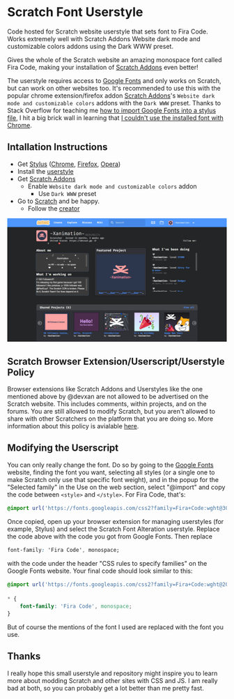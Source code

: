# Scratch Font Userstyle

Code hosted for Scratch website userstyle that sets font to Fira Code. Works extremely well with Scratch Addons Website dark mode and customizable colors addons using the Dark WWW preset.

Gives the whole of the Scratch website an amazing monospace font called Fira Code, making your installation of [Scratch Addons](https://scratchaddons.com/) even better!

The userstyle requires access to [Google Fonts](https://fonts.google.com/specimen/Fira+Code) and only works on Scratch, but can work on other websites too. It's recommended to use this with the popular chrome extension/firefox addon [Scratch Addons](https://scratchaddons.com/)'s `Website dark mode and customizable colors` addons with the `Dark WWW` preset. Thanks to Stack Overflow for teaching me [how to import Google Fonts into a stylus file](https://stackoverflow.com/questions/25411486/how-to-import-google-fonts-on-a-stylus-file), I hit a big brick wall in learning that [I couldn't use the installed font with Chrome](https://github.com/openstyles/stylus/issues/793). 

## Intallation Instructions

- Get [Stylus](https://add0n.com/stylus.html) ([Chrome](https://chrome.google.com/webstore/detail/stylus/clngdbkpkpeebahjckkjfobafhncgmne), [Firefox](https://addons.mozilla.org/en-US/firefox/addon/styl-us/), [Opera](https://addons.opera.com/en/extensions/details/stylus/))
- Install the [userstyle](https://userstyles.world/api/style/2432.user.css)
- Get [Scratch Addons](https://scratchaddons.com)
  - Enable `Website dark mode and customizable colors` addon
    - Use `Dark WWW` preset
- Go to [Scratch](https://scratch.mit.edu) and be happy.
  - Follow the [creator](https://scratch.mit.edu/users/-Xanimation-)

[![Screenshot](https://raw.githubusercontent.com/devxan/scratch-font-alteration/main/scratch-font-alteration.jpg)](https://scratch.mit.edu/users/-Xanimation-)

## Scratch Browser Extension/Userscript/Userstyle Policy
Browser extensions like Scratch Addons and Userstyles like the one mentioned above by @devxan are not allowed to be advertised on the Scratch website. This includes comments, within projects, and on the forums. You are still allowed to modify Scratch, but you aren't allowed to share with other Scratchers on the platform that you are doing so. More information about this policy is avialable [here](https://scratch.mit.edu/discuss/topic/284272).

## Modifying the Userscript
You can only really change the font. Do so by going to the [Google Fonts](https://fonts.google.com/) website, finding the font you want, selecting all styles (or a single one to make Scratch only use that specific font weight), and in the popup for the "Selected family" in the Use on the web section, select "@import" and copy the code between `<style>` and `</style>`. For Fira Code, that's:
```css 
@import url('https://fonts.googleapis.com/css2?family=Fira+Code:wght@300;400;500;600;700&display=swap');
```
Once copied, open up your browser extension for managing userstyles (for example, Stylus) and select the Scratch Font Alteration userstyle. Replace the code above with the code you got from Google Fonts. Then replace 
```css
font-family: 'Fira Code', monospace;
```
with the code under the header "CSS rules to specify families" on the Google Fonts website. Your final code should look similar to this:
```css
@import url('https://fonts.googleapis.com/css2?family=Fira+Code:wght@200;300;400;500;600;700&display=swap');

* {
    font-family: 'Fira Code', monospace;
}
``` 
But of course the mentions of the font I used are replaced with the font you use.

## Thanks
I really hope this small userstyle and repository might inspire you to learn more about modding Scratch and other sites with CSS and JS. I am really bad at both, so you can probably get a lot better than me pretty fast.
